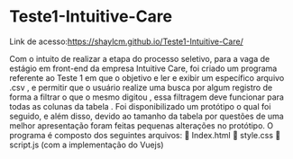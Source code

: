 # Teste1-Intuitive-Care

Link de acesso:https://shaylcm.github.io/Teste1-Intuitive-Care/

Com o intuito de realizar a etapa do processo seletivo, para a vaga de
estágio em front-end da empresa Intuitive Care, foi criado um programa referente
ao Teste 1 em que o objetivo e ler e exibir um específico arquivo .csv , e permitir
que o usuário realize uma busca por algum registro de forma a filtrar o que o
mesmo digitou , essa filtragem deve funcionar para todas as colunas da tabela .
Foi disponibilizado um protótipo o qual foi seguido, e além disso, devido
ao tamanho da tabela por questões de uma melhor apresentação foram feitas
pequenas alterações no protótipo.
O programa é composto dos seguintes arquivos:
 Index.html
 style.css
 script.js (com a implementação do Vuejs)
